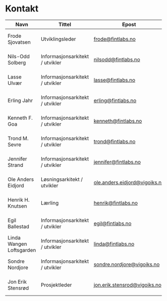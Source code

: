 # Kontakt

| Navn                     | Tittel                          | Epost                         | Mobil      |
|--------------------------|---------------------------------|-------------------------------|------------|
| Frode Sjovatsen          | Utviklingsleder                 | frode@fintlabs.no             | 908 82 080 |
| Nils-Odd Solberg         | Informasjonsarkitekt / utvikler | nilsodd@fintlabs.no           | 928 64 467 |
| Lasse Ulvær              | Informasjonsarkitekt / utvikler | lasse@fintlabs.no             | 480 35 871 |
| Erling Jahr              | Informasjonsarkitekt / utvikler | erling@fintlabs.no            | 413 55 262 |
| Kenneth F. Goa           | Informasjonsarkitekt / utvikler | kenneth@fintlabs.no           | 920 43 542 |
| Trond M. Sevre           | Informasjonsarkitekt / utvikler | trond@fintlabs.no             | 984 51 020 |
| Jennifer Strand          | Informasjonsarkitekt / utvikler | jennifer@fintlabs.no          | 980 98 680 |
| Ole Anders Eidjord       | Løsningsarkitekt / utvikler     | ole.anders.eidjord@vigoiks.no | 959 72 925 |
| Henrik H. Knutsen        | Lærling                         | henrik@fintlabs.no            | 453 71 585 |
| Egil Ballestad           | Informasjonsarkitekt / utvikler | egil@fintlabs.no              | 414 13 836 |
| Linda Wangen Loftsgarden | Informasjonsarkitekt / utvikler | linda@fintlabs.no             | 909 89 333 |
| Sondre Nordjore          | Informasjonsarkitekt / utvikler | sondre.nordjore@vigoiks.no    | 402 05 066 |
| Jon Erik Stensrød        | Prosjektleder                   | jon.erik.stensrod@vigoiks.no  | 911 91 915 |
